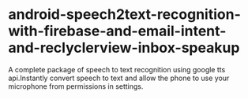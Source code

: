 # android-speech2text-recognition-with-firebase-and-email-intent-and-reclyclerview-inbox-speakup
A complete package of speech to text recognition using google tts api.Instantly convert speech to text and allow the phone to use your microphone from permissions in settings.
